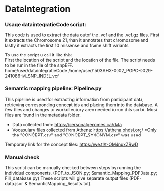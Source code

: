# DataIntegration

### Usage dataintegratieCode script:
This code is used to extract the data outof the .vcf and the .vcf.gz files. 
First it extracts the Chromosome 21, than it annotates that chromosome and lastly it extracts the first 10 missense and frame shift variants

To use the script u call it like this: <br>
First the location of the script and the location of the file. The script needs to be run in the file of the snpEFF. <br>
home/user/dataintegratieCode /home/user/1503AHX-0002_PGPC-0029-241086-M_SNP_INDEL.vcf <br>

### Semantic mapping pipeline: Pipeline.py
This pipeline is used for extracting information from participant data, retrieving corresponding concept ids and placing them into the database.
A few files and changes to workdirectory aren needed to run this script. Most files are found in the metadata folder.
- Data collected from: https://personalgenomes.ca/data
- Vocabulary files collected from Athena: https://athena.ohdsi.org/
*Only the "CONCEPT.csv" and "CONCEPT_SYNONYM.csv" was used 

Temporary link for the concept files: https://we.tl/t-OM4nuxZRwD

### Manual check
This script can be manually checked between steps by running the individual components. (PDF_to_JSON.py; Semantic_Mapping_PDFData.py; Fill_database.py)
These scripts will give separate output files (PDF-data.json & SemanticMapping_Results.txt). 
